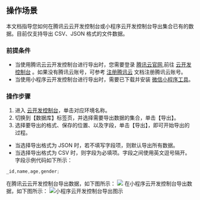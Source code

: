 


## 操作场景
本文档指导您如何在腾讯云云开发控制台或小程序云开发控制台导出集合已有的数据。目前仅支持导出 CSV、JSON 格式的文件数据。


### 前提条件
- 当使用腾讯云云开发控制台进行导出时，您需要登录 [腾讯云官网](https://cloud.tencent.com/),前往 [云开发控制台](https://console.cloud.tencent.com/tcb) 。如果没有腾讯云账号，可参考 [注册腾讯云](https://cloud.tencent.com/document/product/378/17985) 文档注册腾讯云账号。
- 当使用小程序云开发控制台进行导出时，需要已下载并安装 [微信小程序工具](https://developers.weixin.qq.com/miniprogram/dev/devtools/download.html)。


### 操作步骤
1. 进入 [云开发控制台](https://console.cloud.tencent.com/tcb)，单击对应环境名称。
2. 切换到【数据库】标签页，并选择需要导出数据的集合，单击【导出】。
3. 选择要导出的格式、保存的位置、以及字段，单击【导出】，即可开始导出的过程。
  - 当选择导出格式为 JSON 时，若不填写字段项，则默认导出所有数据。
  - 当选择导出格式为 CSV 时，则字段为必填项。字段之间使用英文逗号隔开。
字段示例代码如下所示：
```js
_id,name,age,gender;
```

在腾讯云云开发控制台导出数据，如下图所示：
![](https://main.qcloudimg.com/raw/bd61c464a6640d04666b1296c723bb08.jpg)
在小程序云开发控制台导出数据，如下图所示：
![小程序云开发控制台导出图示](https://main.qcloudimg.com/raw/09edbde55039b684dabfb8556fafc0f5.png)

